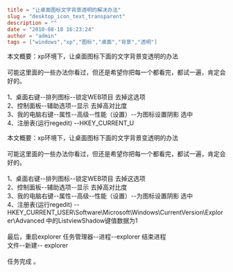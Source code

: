 ```toml
title = "让桌面图标文字背景透明的解决办法"
slug = "desktop_icon_text_transparent"
description = ""
date = "2010-08-18 16:23:24"
author = "admin"
tags = ["windows","xp","图标","桌面","背景","透明"]
```

本文概要：xp环境下，让桌面图标下面的文字背景变透明的办法<br/><br/>可能这里面的一些办法你看过，但还是希望你把每一个都看完，都试一遍，肯定会好的。<br/><br/>1、桌面右键--排列图标--锁定WEB项目   去掉这选项<br/>2、控制面板--辅助选项--显示   去掉高对比度<br/>3、我的电脑右键--属性--高级--性能（设置）--为图标设置阴影   选中<br/>4、注册表(运行regedit) --HKEY_CURRENT_U


<!--more-->

本文概要：xp环境下，让桌面图标下面的文字背景变透明的办法<br/><br/>可能这里面的一些办法你看过，但还是希望你把每一个都看完，都试一遍，肯定会好的。<br/><br/>1、桌面右键--排列图标--锁定WEB项目   去掉这选项<br/>2、控制面板--辅助选项--显示   去掉高对比度<br/>3、我的电脑右键--属性--高级--性能（设置）--为图标设置阴影   选中<br/>4、注册表(运行regedit) --HKEY_CURRENT_USER\Software\Microsoft\Windows\CurrentVersion\Explorer\Advanced 中的ListviewShadow键值数据为1<br/><br/>最后，重启explorer   任务管理器--进程--explorer 结束进程<br/>文件--新建--  explorer<br/><br/>任务完成 。
